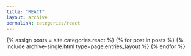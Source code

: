 ```yaml
---
title: "REACT"
layout: archive
permalink: categories/react
---
```

{% assign posts = site.categories.react %}
{% for post in posts %} {% include archive-single.html type=page.entries_layout %} {% endfor %}